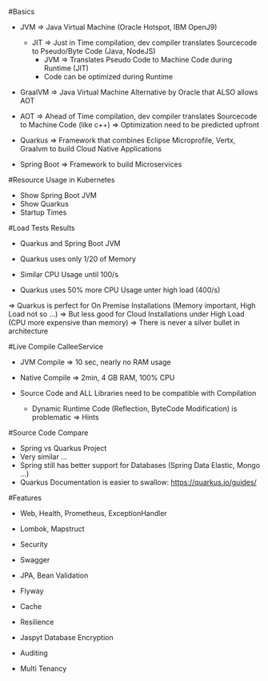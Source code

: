 #Basics
- JVM => Java Virtual Machine (Oracle Hotspot, IBM OpenJ9)
    - JIT => Just in Time compilation, dev compiler translates Sourcecode to Pseudo/Byte Code (Java, NodeJS)
        - JVM => Translates Pseudo Code to Machine Code during Runtime (JIT)
        - Code can be optimized during Runtime

- GraalVM => Java Virtual Machine Alternative by Oracle that ALSO allows AOT
- AOT => Ahead of Time compilation, dev compiler translates Sourcecode to Machine Code (like c++)
    => Optimization need to be predicted upfront

- Quarkus => Framework that combines Eclipse Microprofile, Vertx, Graalvm to build Cloud Native Applications  
- Spring Boot => Framework to build Microservices  

#Resource Usage in Kubernetes
- Show Spring Boot JVM
- Show Quarkus
- Startup Times
 
#Load Tests Results
- Quarkus and Spring Boot JVM

- Quarkus uses only 1/20 of Memory
- Similar CPU Usage until 100/s
- Quarkus uses 50% more CPU Usage unter high load (400/s)

=> Quarkus is perfect for On Premise Installations (Memory important, High Load not so ...)
=> But less good for Cloud Installations under High Load (CPU more expensive than memory)
=> There is never a silver bullet in architecture

#Live Compile CalleeService
- JVM Compile => 10 sec, nearly no RAM usage
- Native Compile => 2min, 4 GB RAM, 100% CPU

- Source Code and ALL Libraries need to be compatible with Compilation
    - Dynamic Runtime Code (Reflection, ByteCode Modification) is problematic => Hints
    
#Source Code Compare 
- Spring vs Quarkus Project
- Very similar ...
- Spring still has better support for Databases (Spring Data Elastic, Mongo ...)
- Quarkus Documentation is easier to swallow: https://quarkus.io/guides/

#Features
- Web, Health, Prometheus, ExceptionHandler
- Lombok, Mapstruct
- Security
- Swagger

- JPA, Bean Validation
- Flyway
- Cache
- Resilience

- Jaspyt Database Encryption
- Auditing
- Multi Tenancy